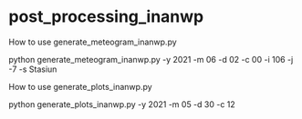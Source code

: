 # post_processing_inanwp

How to use generate_meteogram_inanwp.py

python generate_meteogram_inanwp.py -y 2021 -m 06 -d 02 -c 00 -i 106 -j -7 -s Stasiun

How to use generate_plots_inanwp.py

python generate_plots_inanwp.py -y 2021 -m 05 -d 30 -c 12
